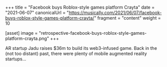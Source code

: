+++
title = "Facebook buys Roblox-style games platform Crayta"
date = "2021-06-07"
canonicalUrl = "https://musically.com/2021/06/07/facebook-buys-roblox-style-games-platform-crayta/"
fragment = "content"
weight = 10

[asset]
    image = "retrospective-facebook-buys-roblox-style-games-platform-crayta.png"
+++

AR startup Jadu raises $36m to build its web3-infused game. Back in the 
(not too distant) past, there were plenty of mobile augmented reality 
startups...
